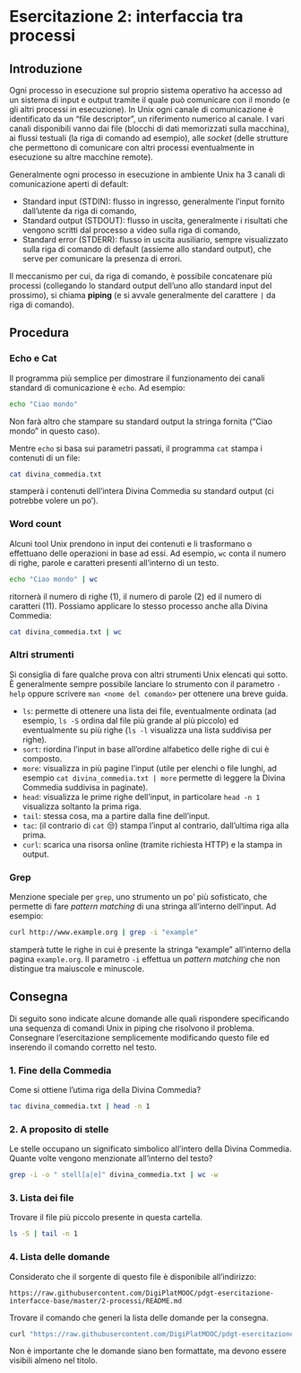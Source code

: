 # Esercitazione 2: interfaccia tra processi

## Introduzione

Ogni processo in esecuzione sul proprio sistema operativo ha accesso ad un sistema di input e output tramite il quale può comunicare con il mondo (e gli altri processi in esecuzione).
In Unix ogni canale di comunicazione è identificato da un “file descriptor”, un riferimento numerico al canale.
I vari canali disponibili vanno dai file (blocchi di dati memorizzati sulla macchina), ai flussi testuali (la riga di comando ad esempio), alle *socket* (delle strutture che permettono di comunicare con altri processi eventualmente in esecuzione su altre macchine remote).

Generalmente ogni processo in esecuzione in ambiente Unix ha 3&nbsp;canali di comunicazione aperti di default:

* Standard input (STDIN): flusso in ingresso, generalmente l’input fornito dall’utente da riga di comando,
* Standard output (STDOUT): flusso in uscita, generalmente i risultati che vengono scritti dal processo a video sulla riga di comando,
* Standard error (STDERR): flusso in uscita ausiliario, sempre visualizzato sulla riga di comando di default (assieme allo standard output), che serve per comunicare la presenza di errori.

Il meccanismo per cui, da riga di comando, è possibile concatenare più processi (collegando lo standard output dell’uno allo standard input del prossimo), si chiama **piping** (e si avvale generalmente del carattere `|` da riga di comando).

## Procedura

### Echo e Cat

Il programma più semplice per dimostrare il funzionamento dei canali standard di comunicazione è `echo`.
Ad esempio:

```bash
echo "Ciao mondo"
```

Non farà altro che stampare su standard output la stringa fornita (“Ciao mondo” in questo caso).

Mentre `echo` si basa sui parametri passati, il programma `cat` stampa i contenuti di un file:

```bash
cat divina_commedia.txt
```

stamperà i contenuti dell’intera Divina Commedia su standard output (ci potrebbe volere un po’).

### Word count

Alcuni tool Unix prendono in input dei contenuti e li trasformano o effettuano delle operazioni in base ad essi. Ad esempio, `wc` conta il numero di righe, parole e caratteri presenti all’interno di un testo.

```bash
echo "Ciao mondo" | wc
```

ritornerà il numero di righe (1), il numero di parole (2) ed il numero di caratteri (11).
Possiamo applicare lo stesso processo anche alla Divina Commedia:

```bash
cat divina_commedia.txt | wc
```

### Altri strumenti

Si consiglia di fare qualche prova con altri strumenti Unix elencati qui sotto.
È generalmente sempre possibile lanciare lo strumento con il parametro `-help` oppure scrivere `man <nome del comando>` per ottenere una breve guida.

* `ls`: permette di ottenere una lista dei file, eventualmente ordinata (ad esempio, `ls -S` ordina dal file più grande al più piccolo) ed eventualmente su più righe (`ls -l` visualizza una lista suddivisa per righe).
* `sort`: riordina l’input in base all’ordine alfabetico delle righe di cui è composto.
* `more`: visualizza in più pagine l’input (utile per elenchi o file lunghi, ad esempio `cat divina_commedia.txt | more` permette di leggere la Divina Commedia suddivisa in paginate).
* `head`: visualizza le prime righe dell’input, in particolare `head -n 1` visualizza soltanto la prima riga.
* `tail`: stessa cosa, ma a partire dalla fine dell’input.
* `tac`: (il contrario di `cat` 😒) stampa l’input al contrario, dall’ultima riga alla prima.
* `curl`: scarica una risorsa online (tramite richiesta HTTP) e la stampa in output.

### Grep

Menzione speciale per `grep`, uno strumento un po’ più sofisticato, che permette di fare *pattern matching* di una stringa all’interno dell’input.
Ad esempio:

```bash
curl http://www.example.org | grep -i "example"
```

stamperà tutte le righe in cui è presente la stringa “example” all’interno della pagina `example.org`.
Il parametro `-i` effettua un *pattern matching* che non distingue tra maiuscole e minuscole.

## Consegna

Di seguito sono indicate alcune domande alle quali rispondere specificando una sequenza di comandi Unix in piping che risolvono il problema.
Consegnare l’esercitazione semplicemente modificando questo file ed inserendo il comando corretto nel testo.

### 1. Fine della Commedia

Come si ottiene l’utima riga della Divina Commedia?

```bash
tac divina_commedia.txt | head -n 1
```

### 2. A proposito di stelle

Le stelle occupano un significato simbolico all’intero della Divina Commedia. Quante volte vengono menzionate all’interno del testo?

```bash
grep -i -o " stell[a|e]" divina_commedia.txt | wc -w
```

### 3. Lista dei file

Trovare il file più piccolo presente in questa cartella.

```bash
ls -S | tail -n 1
```

### 4. Lista delle domande

Considerato che il sorgente di questo file è disponibile all’indirizzo:

`https://raw.githubusercontent.com/DigiPlatMOOC/pdgt-esercitazione-interfacce-base/master/2-processi/README.md`

Trovare il comando che generi la lista delle domande per la consegna.

```bash
curl "https://raw.githubusercontent.com/DigiPlatMOOC/pdgt-esercitazione-interfacce-base/master/2-processi/README.md" | tail -n 37 | grep -i -e "### [0-9]\..*" -e "[\?|\.]$"
```

Non è importante che le domande siano ben formattate, ma devono essere visibili almeno nel titolo.
